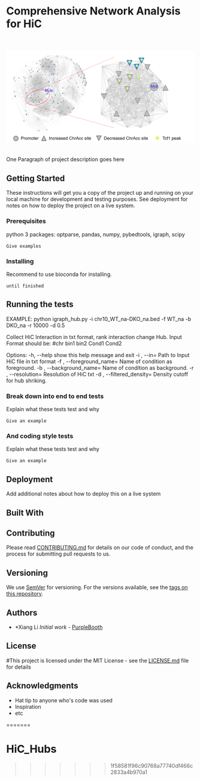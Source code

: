 # Comprehensive Network Analysis for HiC

<br><br>
<img src="image/Hub_Myb.PNG" width="800">
<br><br>


One Paragraph of project description goes here

## Getting Started

These instructions will get you a copy of the project up and running on your local machine for development and testing purposes. See deployment for notes on how to deploy the project on a live system.

### Prerequisites
python 3 
packages: optparse, pandas, numpy, pybedtools, igraph, scipy

```
Give examples
```

### Installing

Recommend to use bioconda for installing.

```
until finished
```


## Running the tests

EXAMPLE: python igraph_hub.py -i chr10_WT_na-DKO_na.bed -f WT_na -b DKO_na -r 10000 -d 0.5

Collect HiC Interaction in txt format, rank interaction change Hub. Input
Format should be: #chr        bin1    bin2    Cond1   Cond2

Options:
  -h, --help            show this help message and exit
  -i <file>, --in=<file>
                        Path to Input HiC file in txt format
  -f <str>, --foreground_name=<str>
                        Name of condition as foreground.
  -b <str>, --background_name=<str>
                        Name of condition as background.
  -r <int>, --resolution=<int>
                        Resolution of HiC txt
  -d <float>, --filtered_density=<float>
                        Density cutoff for hub shriking.

### Break down into end to end tests

Explain what these tests test and why

```
Give an example
```

### And coding style tests

Explain what these tests test and why

```
Give an example
```

## Deployment

Add additional notes about how to deploy this on a live system

## Built With


## Contributing

Please read [CONTRIBUTING.md](https://gist.github.com/PurpleBooth/b24679402957c63ec426) for details on our code of conduct, and the process for submitting pull requests to us.

## Versioning

We use [SemVer](http://semver.org/) for versioning. For the versions available, see the [tags on this repository](https://github.com/your/project/tags). 

## Authors

* *Xiang Li *Initial work* - [PurpleBooth](https://github.com/PurpleBooth)


## License

#This project is licensed under the MIT License - see the [LICENSE.md](LICENSE.md) file for details

## Acknowledgments

* Hat tip to anyone who's code was used
* Inspiration
* etc

=======
# HiC_Hubs
>>>>>>> 1f58581f96c90768a77740df466c2833a4b970a1
